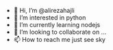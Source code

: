 - 👋 Hi, I’m @alirezahajli
- 👀 I’m interested in python
- 🌱 I’m currently learning nodejs
- 💞️ I’m looking to collaborate on ...
- 📫 How to reach me just see sky

<!---
alirezahajli/alirezahajli is a ✨ special ✨ repository because its `README.md` (this file) appears on your GitHub profile.
You can click the Preview link to take a look at your changes.
--->

